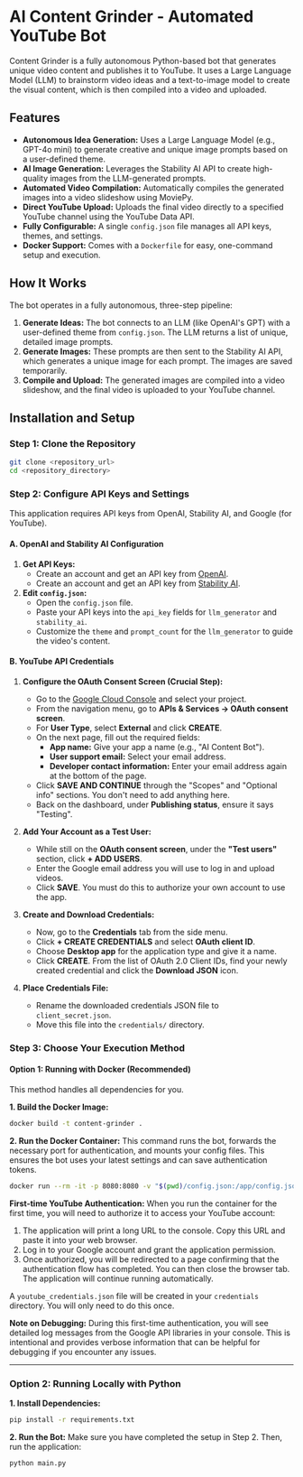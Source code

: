 # AI Content Grinder - Automated YouTube Bot

Content Grinder is a fully autonomous Python-based bot that generates unique video content and publishes it to YouTube. It uses a Large Language Model (LLM) to brainstorm video ideas and a text-to-image model to create the visual content, which is then compiled into a video and uploaded.

## Features

- **Autonomous Idea Generation:** Uses a Large Language Model (e.g., GPT-4o mini) to generate creative and unique image prompts based on a user-defined theme.
- **AI Image Generation:** Leverages the Stability AI API to create high-quality images from the LLM-generated prompts.
- **Automated Video Compilation:** Automatically compiles the generated images into a video slideshow using MoviePy.
- **Direct YouTube Upload:** Uploads the final video directly to a specified YouTube channel using the YouTube Data API.
- **Fully Configurable:** A single `config.json` file manages all API keys, themes, and settings.
- **Docker Support:** Comes with a `Dockerfile` for easy, one-command setup and execution.

## How It Works

The bot operates in a fully autonomous, three-step pipeline:
1.  **Generate Ideas:** The bot connects to an LLM (like OpenAI's GPT) with a user-defined theme from `config.json`. The LLM returns a list of unique, detailed image prompts.
2.  **Generate Images:** These prompts are then sent to the Stability AI API, which generates a unique image for each prompt. The images are saved temporarily.
3.  **Compile and Upload:** The generated images are compiled into a video slideshow, and the final video is uploaded to your YouTube channel.

## Installation and Setup

### Step 1: Clone the Repository

```bash
git clone <repository_url>
cd <repository_directory>
```

### Step 2: Configure API Keys and Settings

This application requires API keys from OpenAI, Stability AI, and Google (for YouTube).

#### A. OpenAI and Stability AI Configuration

1.  **Get API Keys:**
    -   Create an account and get an API key from [OpenAI](https://platform.openai.com/api-keys).
    -   Create an account and get an API key from [Stability AI](https://platform.stability.ai/account/keys).
2.  **Edit `config.json`:**
    -   Open the `config.json` file.
    -   Paste your API keys into the `api_key` fields for `llm_generator` and `stability_ai`.
    -   Customize the `theme` and `prompt_count` for the `llm_generator` to guide the video's content.

#### B. YouTube API Credentials

1.  **Configure the OAuth Consent Screen (Crucial Step):**
    -   Go to the [Google Cloud Console](https://console.cloud.google.com/) and select your project.
    -   From the navigation menu, go to **APIs & Services -> OAuth consent screen**.
    -   For **User Type**, select **External** and click **CREATE**.
    -   On the next page, fill out the required fields:
        -   **App name:** Give your app a name (e.g., "AI Content Bot").
        -   **User support email:** Select your email address.
        -   **Developer contact information:** Enter your email address again at the bottom of the page.
    -   Click **SAVE AND CONTINUE** through the "Scopes" and "Optional info" sections. You don't need to add anything here.
    -   Back on the dashboard, under **Publishing status**, ensure it says "Testing".

2.  **Add Your Account as a Test User:**
    -   While still on the **OAuth consent screen**, under the **"Test users"** section, click **+ ADD USERS**.
    -   Enter the Google email address you will use to log in and upload videos.
    -   Click **SAVE**. You must do this to authorize your own account to use the app.

3.  **Create and Download Credentials:**
    -   Now, go to the **Credentials** tab from the side menu.
    -   Click **+ CREATE CREDENTIALS** and select **OAuth client ID**.
    -   Choose **Desktop app** for the application type and give it a name.
    -   Click **CREATE**. From the list of OAuth 2.0 Client IDs, find your newly created credential and click the **Download JSON** icon.

4.  **Place Credentials File:**
    -   Rename the downloaded credentials JSON file to `client_secret.json`.
    -   Move this file into the `credentials/` directory.

### Step 3: Choose Your Execution Method

#### Option 1: Running with Docker (Recommended)

This method handles all dependencies for you.

**1. Build the Docker Image:**
```bash
docker build -t content-grinder .
```

**2. Run the Docker Container:**
This command runs the bot, forwards the necessary port for authentication, and mounts your config files. This ensures the bot uses your latest settings and can save authentication tokens.

```bash
docker run --rm -it -p 8080:8080 -v "$(pwd)/config.json:/app/config.json" -v "$(pwd)/credentials:/app/credentials" content-grinder
```

**First-time YouTube Authentication:**
When you run the container for the first time, you will need to authorize it to access your YouTube account:
1.  The application will print a long URL to the console. Copy this URL and paste it into your web browser.
2.  Log in to your Google account and grant the application permission.
3.  Once authorized, you will be redirected to a page confirming that the authentication flow has completed. You can then close the browser tab. The application will continue running automatically.

A `youtube_credentials.json` file will be created in your `credentials` directory. You will only need to do this once.

**Note on Debugging:** During this first-time authentication, you will see detailed log messages from the Google API libraries in your console. This is intentional and provides verbose information that can be helpful for debugging if you encounter any issues.

---

### Option 2: Running Locally with Python

**1. Install Dependencies:**
```bash
pip install -r requirements.txt
```

**2. Run the Bot:**
Make sure you have completed the setup in Step 2. Then, run the application:
```bash
python main.py
```
